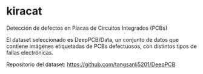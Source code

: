 # kiracat
Detección de defectos en Placas de Circuitos Integrados  (PCBs)


El dataset seleccionado es DeepPCB/Data, un conjunto de datos que contiene imágenes etiquetadas de PCBs defectuosos, con distintos tipos de fallas electrónicas.

Repositorio del dataset: https://github.com/tangsanli5201/DeepPCB



